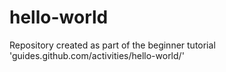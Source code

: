 # hello-world
Repository created as part of the beginner tutorial 'guides.github.com/activities/hello-world/'
